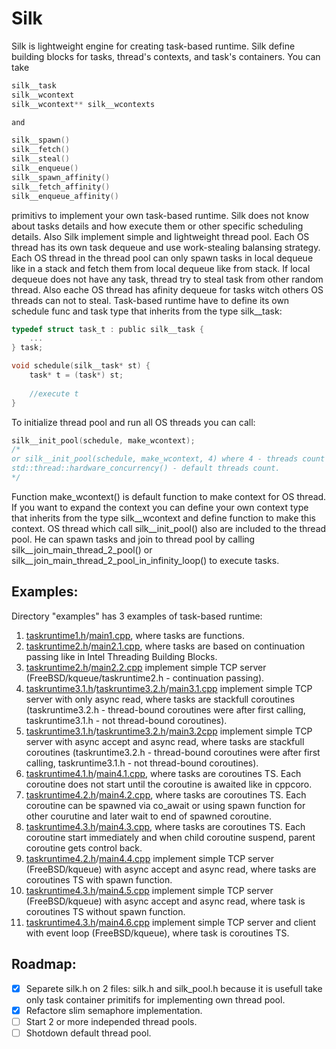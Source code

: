 # Silk
Silk is lightweight engine for creating task-based runtime. Silk define building blocks for tasks, thread's contexts, and task's containers. You can take

```C
silk__task
silk__wcontext
silk__wcontext** silk__wcontexts

and

silk__spawn()
silk__fetch()
silk__steal()
silk__enqueue()
silk__spawn_affinity()
silk__fetch_affinity()
silk__enqueue_affinity()
```

primitivs to implement your own task-based runtime. Silk does not know about tasks details and how execute them or other specific scheduling details.
Also Silk implement simple and lightweight thread pool. Each OS thread has its own task dequeue and use work-stealing balansing strategy. Each OS thread in the thread pool can only spawn tasks in local dequeue like in a stack and fetch them from local dequeue like from stack. If local dequeue does not have any task, thread try to steal task from other random thread. Also eache OS thread has afinity dequeue for tasks witch others OS threads can not to steal.
Task-based runtime have to define its own schedule func and task type that inherits from the type silk__task:

```C
typedef struct task_t : public silk__task {
    ...
} task;

void schedule(silk__task* st) {
    task* t = (task*) st;
   
    //execute t
}
```

To initialize thread pool and run all OS threads you can call:

```C
silk__init_pool(schedule, make_wcontext); 
/*
or silk__init_pool(schedule, make_wcontext, 4) where 4 - threads count in the thread pool.
std::thread::hardware_concurrency() - default threads count.
*/
```

Function make_wcontext() is default function to make context for OS thread. If you want to expand the context you can define your own context type that inherits from the type silk__wcontext and define function to make this context.
OS thread which call silk__init_pool() also are included to the thread pool. He can spawn tasks and join to thread pool by calling silk__join_main_thread_2_pool() or silk__join_main_thread_2_pool_in_infinity_loop() to execute tasks.

## Examples:
Directory "examples" has 3 examples of task-based runtime:

1. [taskruntime1.h](examples/taskruntime1.h)/[main1.cpp](examples/main1.cpp), where tasks are functions.
2. [taskruntime2.h](examples/taskruntime2.h)/[main2.1.cpp](examples/main2.1.cpp), where tasks are based on continuation passing like in Intel Threading Building Blocks.
3. [taskruntime2.h](examples/taskruntime2.h)/[main2.2.cpp](examples/main2.2.cpp) implement simple TCP server (FreeBSD/kqueue/taskruntime2.h - continuation passing).
4. [taskruntime3.1.h](examples/taskruntime3.1.h)/[taskruntime3.2.h](examples/taskruntime3.2.h)/[main3.1.cpp](examples/main3.1.cpp) implement simple TCP server with only async read, where tasks are stackfull coroutines (taskruntime3.2.h - thread-bound coroutines were after first calling, taskruntime3.1.h - not thread-bound coroutines).
5. [taskruntime3.1.h](examples/taskruntime3.1.h)/[taskruntime3.2.h](examples/taskruntime3.2.h)/[main3.2cpp](examples/main3.2.cpp) implement simple TCP server with async accept and async read, where tasks are stackfull coroutines (taskruntime3.2.h - thread-bound coroutines were after first calling, taskruntime3.1.h - not thread-bound coroutines).
6. [taskruntime4.1.h](examples/taskruntime4.1.h)/[main4.1.cpp](examples/main4.1.cpp), where tasks are coroutines TS. Each coroutine does not start until the coroutine is awaited like in cppcoro.
7. [taskruntime4.2.h](examples/taskruntime4.2.h)/[main4.2.cpp](examples/main4.2.cpp), where tasks are coroutines TS. Each coroutine can be spawned via co_await or using spawn function for other courutine and later wait to end of spawned coroutine.
8. [taskruntime4.3.h](examples/taskruntime4.3.h)/[main4.3.cpp](examples/main4.3.cpp), where tasks are coroutines TS. Each coroutine start immediately and when child coroutine suspend, parent coroutine gets control back. 
9. [taskruntime4.2.h](examples/taskruntime4.2.h)/[main4.4.cpp](examples/main4.4.cpp) implement simple TCP server (FreeBSD/kqueue) with async accept and async read, where tasks are coroutines TS with spawn function.
10. [taskruntime4.3.h](examples/taskruntime4.3.h)/[main4.5.cpp](examples/main4.5.cpp) implement simple TCP server (FreeBSD/kqueue) with async accept and async read, where task is coroutines TS without spawn function.
11. [taskruntime4.3.h](examples/taskruntime4.3.h)/[main4.6.cpp](examples/main4.6.cpp) implement simple TCP server and client with event loop (FreeBSD/kqueue), where task is coroutines TS.

## Roadmap:
- [x] Separete silk.h on 2 files: silk.h and silk_pool.h because it is usefull take only task container primitifs for implementing own thread pool.
- [x] Refactore slim semaphore implementation.
- [ ] Start 2 or more independed thread pools.
- [ ] Shotdown default thread pool.